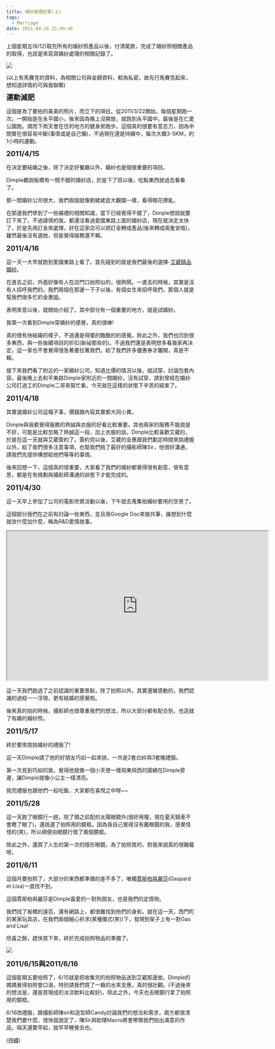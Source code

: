 ```yaml
---
title: 婚紗處理紀實(上)
tags:
  - Marriage
date: 2011-08-16 21:09:46
---
```


上個星期五(8/12)取完所有的婚紗照產品以後，付清尾款，完成了婚紗照相關產品的取得，也該是來寫寫婚紗處理的相關記錄了。

![](http://e.share.photo.xuite.net/retsamsu/1e2325e/5078060/195080754_l.jpg)

(以上有馬賽克的資料，為相關公司與金額資料，較為私密，故先行馬賽克起來，想知道詳情的可與我聯繫)

<span class="Apple-style-span" style="font-size: 19px; line-height: 22px;">**運動減肥**</span>

這個是為了要拍的美美的照片，而立下的項目。從2011/3/22開始，每個星期跑一次。一開始是在永平國小，後來因為晚上沒開放，就跑到永平國中，最後是在仁愛公園跑。偶而下雨天會在住的地方的健身房跑步。這個真的很要有意志力，因為中間實在很容易中斷(事情或是自己懶)，不過現在還是持續中，每次大概3-5KM，約1小時的運動。

<span class="Apple-style-span" style="font-size: 19px; line-height: 22px;">**2011/4/15**</span>

在決定要結婚之後，除了決定好餐廳以外，婚紗也是個很重要的項目。

Dimple聽說板橋有一間不錯的婚紗店，於是下了班以後，吃點東西就過去看看了。

那一間婚紗公司很大，我們兩個就像劉姥姥逛大觀園一樣，看得眼花撩亂。

在那邊我們學到了一些婚禮的相關知識，當下已經覺得不錯了，Dimple想說就要訂下來了。不過謹慎的我，都還沒看過愛國東路上面的婚紗店，現在就決定太快了，於是先用訂金來處理，好在這家店可以把訂金轉成產品(後來轉成兩隻安瓶)，雖然最後沒有選她，但是覺得服務還不賴。

<span style="font-size: 14pt;">**2011/4/16**</span>

這一天一大早就跑到愛國東路上看了。首先碰到的就是我們最後的選擇-[艾葳精品婚紗](http://www.ivy-bride.com.tw/)。

在進去之前，外面好像有人在店門口拍照似的，很熱鬧。一進去的時候，其實是沒有人招呼我們的。我們兩個在那邊一下子以後，有個女生來招呼我們，那個人就是幫我們很多忙的金惠姐。

表明來意以後，就開始介紹了。其中部分有一個重要的地方，就是試婚紗。

我第一次看到Dimple穿婚紗的感覺，真的很棒!

真的很有快結婚的樣子，不過還是得擺的酷酷的的感覺。除此之外，我們也凹到很多東西，與一些後續項目的折扣(新祕那些的)。不過我們還是表明想多看幾家再決定，這一家也不會覺得很急著要拉著我們，給了我們許多優惠券才離開，真是不賴。

接下來我們看了附近的一家婚紗公司，知道比價的情況以後，就試穿，討論包套內容。最後晚上去和平東路Dimple家附近的一間婚紗，沒有試穿，請到曾經在婚紗公司打過工的Dimple二哥來幫忙看，今天就在這樣的狀態下辛苦的結束了。

<span style="font-size: 14pt;">**2011/4/18**</span>

其實選婚紗公司這檔子事，價錢跟內容其實都大同小異。

Dimple與我都覺得服務的熱誠與衣服的好看比較重要。其他兩家的服務不能說是不好，可能是比較忽略了熱誠這一段，加上衣服的話，Dimple比較喜歡艾葳的，於是在這一天就與艾葳簽約了。簽約完以後，艾葳的金惠跟我們劃定時間來挑禮服以外，給了我們很多注意事項，也幫我們挑了最好的攝影師陳Sir，他很好溝通，請我們先提供構想給他們等等的事情。

後來回想一下，這個真的很重要，大家看了我們的婚紗都覺得很有創意，很有意思，都是在有規劃與攝影師溝通的狀態下才能完成的。

<span style="font-size: 14pt;">**2011/4/30**</span>

這一天早上參加了公司的電影欣賞活動以後，下午就去蒐集拍婚紗要用的空景了。

這個部分我們在之前有討論一些東西，並且用Google Doc來做共筆，誰想到什麼就改什麼加什麼，稱為R&amp;D愛情故事。

<iframe width="700" height="400" src="https://googledrive.com/host/0B6HWfJSgyadTRndkdHZiSk1sbzA/R&amp;D%E6%84%9B%E6%83%85%E6%95%85%E4%BA%8B/RD.html"></iframe>

這一天我們跑過了之前認識的重要景點，除了拍照以外，其實還蠻感動的，我們認識的過程一一浮現，更有結婚的感覺啦。

後來真的拍的時候，攝影師也很尊重我們的想法，所以大部分都有配合到，也造就了有趣的婚紗照。

<span style="font-size: 14pt;">**2011/5/17**</span>

終於要來挑拍婚紗的禮服了!

這一天Dimple請了他的好朋友巧如一起來挑，一共是2套白紗與3套晚禮服。

第一次見到巧如的我，覺得他就像一個小天使一樣飛東飛西的圍繞在Dimple旁邊，讓Dimple就像小公主一樣漂亮。

挑完禮服也跟他們一起吃飯，大家都在喜悅之中呀~~

<span style="font-size: 14pt;">**2011/5/28**</span>

這一天跑了眼鏡行一趟，除了領之前配的太陽眼鏡外(很好用喔，現在夏天騎車不會瞎了眼了)，還挑選了拍照用的鏡框。因為我自己覺得沒有戴眼鏡的我，感覺怪怪的(笑)，所以順便向眼鏡行借了兩個鏡框。

除此之外，還買了人生的第一次的隱形眼鏡，為了拍照買的，對我來說真的很難戴呀。

<span style="font-size: 14pt;">**2011/6/11**</span>

這個月要拍照了，大部分的東西都準備的差不多了，唯獨[賈斯柏與麗莎](http://www.books.com.tw/exep/activity/activity.php?id=0000019115&amp;sid=0000019115&amp;page=1)(Gaspard et Lisa)一直找不到。

這個賈斯柏與麗莎是Dimple喜愛的一對狗朋友，也是我們的定情物。

我們找了板橋的遠百，還有網路上，都很難找到他們的身影。就在這一天，西門町的某家玩具店，在我們兩個細心祈求(某種儀式(笑))下，發現到架子上有一對Gas and Lisa!

欣喜之餘，趕快買下來，終於完成拍照物品的準備了。

![](http://e.share.photo.xuite.net/retsamsu/1e23253/5078060/195088167_l.jpg)

<span style="font-size: 14pt;">**2011/6/15與2011/6/16**</span>

這個星期五要拍照了，6/15就是把收集完的拍照物品送到艾葳那邊放。Dimple的媽媽覺得拍照會口渴，特別請我們買了一箱的水來支應，真的很壯觀。(不過後來的想法是，還是買現成的冰涼飲料比較好)。除此之外，今天也去眼鏡行拿了拍照用的鏡框。

6/16改禮服，跟攝影師陳sir和造型師Candy討論我們的想法和需求，兩方都很清楚我們要什麼，很快就說定了，陳Sir與助理Macro將會帶領我們拍出滿意的作品，隔天還要早起，就早早睡覺去也。

([待續](http://blog.xuite.net/retsamsu/diary/49965756))